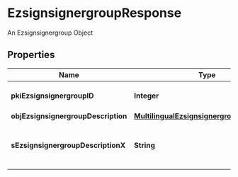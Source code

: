 

# EzsignsignergroupResponse

An Ezsignsignergroup Object

## Properties

| Name | Type | Description | Notes |
|------------ | ------------- | ------------- | -------------|
|**pkiEzsignsignergroupID** | **Integer** | The unique ID of the Ezsignsignergroup |  |
|**objEzsignsignergroupDescription** | [**MultilingualEzsignsignergroupDescription**](MultilingualEzsignsignergroupDescription.md) |  |  |
|**sEzsignsignergroupDescriptionX** | **String** | The Description of the Ezsignsignergroup in the language of the requester |  [optional] |



